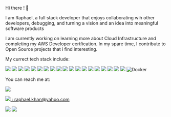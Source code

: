 Hi there ! 👋

I am Raphael, a full stack developer that enjoys collaborating wih other developers, debugging, and turning a vision and an idea into meaningful software products 

I am currently working on learning more about Cloud Infrastructure and completing my AWS Developer certfication. In my spare time, I contribute to Open Source projects that i find interesting. 

My currect tech stack include: 

<img src="https://img.shields.io/badge/Python-FFD43B?style=for-the-badge&logo=python&logoColor=blue"/> <img src="https://img.shields.io/badge/Django-092E20?style=for-the-badge&logo=django&logoColor=gree" /> <img src="https://img.shields.io/badge/Flask-000000?style=for-the-badge&logo=flask&logoColor=white" /> <img src="https://img.shields.io/badge/JavaScript-323330?style=for-the-badge&logo=javascript&logoColor=F7DF1E" /> <img src="https://img.shields.io/badge/Angular-DD0031?style=for-the-badge&logo=angular&logoColor=white" /> <img src="https://img.shields.io/badge/React-20232A?style=for-the-badge&logo=react&logoColor=61DAFB" /> <img src="https://img.shields.io/badge/React_Router-CA4245?style=for-the-badge&logo=react-router&logoColor=whit" /> 
<img src="https://img.shields.io/badge/Redux-593D88?style=for-the-badge&logo=redux&logoColor=white" /> <img src="https://img.shields.io/badge/Heroku-430098?style=for-the-badge&logo=heroku&logoColor=white" /> <img src="	https://img.shields.io/badge/MongoDB-4EA94B?style=for-the-badge&logo=mongodb&logoColor=white" /> <img src="https://img.shields.io/badge/MySQL-005C84?style=for-the-badge&logo=mysql&logoColor=white" /> <img src="https://img.shields.io/badge/Node.js-339933?style=for-the-badge&logo=nodedotjs&logoColor=white" /> <img src="https://img.shields.io/badge/kubernetes-326ce5.svg?&style=for-the-badge&logo=kubernetes&logoColor=white" /> <img src="https://img.shields.io/badge/Visual_Studio-5C2D91?style=for-the-badge&logo=visual%20studio&logoColor=white" /> <img src="	https://img.shields.io/badge/JWT-000000?style=for-the-badge&logo=JSON%20web%20tokens&logoColor=white" /> <img src="https://img.shields.io/badge/Bootstrap-563D7C?style=for-the-badge&logo=bootstrap&logoColor=white" /> <img src="https://img.shields.io/badge/Stripe-626CD9?style=for-the-badge&logo=Stripe&logoColor=whit" /> <img src="https://img.shields.io/badge/Netlify-00C7B7?style=for-the-badge&logo=netlify&logoColor=white" /> <img src="https://img.shields.io/badge/PayPal-00457C?style=for-the-badge&logo=paypal&logoColor=whit" /> ![Docker](https://img.shields.io/badge/docker-%230db7ed.svg?style=for-the-badge&logo=docker&logoColor=white)


You can reach me at:

<a href="https://www.linkedin.com/in/raphael-khan/" />
<img src="https://img.shields.io/badge/LinkedIn-0077B5?style=for-the-badge&logo=linkedin&logoColor=white" />

 <img src="https://img.shields.io/badge/Gmail-D14836?style=for-the-badge&logo=gmail&logoColor=white" /> : raphael.khan@yahoo.com


<img src="https://github-readme-stats.vercel.app/api?username=raphael-khan" />

<img src="https://github-profile-trophy.vercel.app/?username=raphael-khan" />

